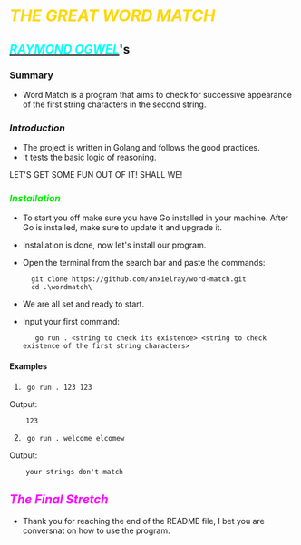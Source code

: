 # <font color=gold>**_THE GREAT WORD MATCH_**</font>

## [<font color=cyan>_RAYMOND OGWEL_</font>]()'s

### Summary

- Word Match is a program that aims to check for successive appearance of the first string characters in the second string.

### **_Introduction_**

- The project is written in Golang and follows the good practices.
- It tests the basic logic of reasoning.

LET'S GET SOME FUN OUT OF IT! SHALL WE!

### <font color = gree>**_Installation_**</font>

- To start you off make sure you have Go installed in your machine. After Go is installed, make sure to update it and upgrade it.
- Installation is done, now let's install our program.
- Open the terminal from the search bar and paste the commands:

        git clone https://github.com/anxielray/word-match.git
        cd .\wordmatch\

- We are all set and ready to start.

- Input your first command:

         go run . <string to check its existence> <string to check existence of the first string characters>

#### Examples

1.
        go run . 123 123

Output:

        123

2.
        go run . welcome elcomew

Output:

        your strings don't match

## <font color = magenta>**_The Final Stretch_**</font>

- Thank you for reaching the end of the README file, I bet you are conversnat on how to use the program.
